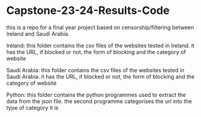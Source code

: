 # Capstone-23-24-Results-Code
this is a repo for a final year project based on censorship/filtering between Ireland and Saudi Arabia.

Ireland: this folder contains the csv files of the websites tested in Ireland. it has the URL, if blocked or not, the form of blocking and the category of website

Saudi Arabia: this folder contains the csv files of the websites tested in Saudi Arabia. it has the URL, if blocked or not, the form of blocking and the category of website

Python: this folder contains the python programmes used to extract the data from the json file. the second programme categorises the url into the type of category it is
